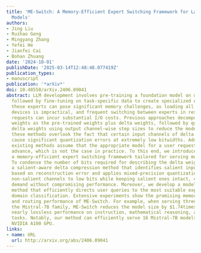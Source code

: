 ```yaml
---
title: 'ME-Switch: A Memory-Efficient Expert Switching Framework for Large Language
  Models'
authors:
- Jing Liu
- Ruihao Gong
- Mingyang Zhang
- Yefei He
- Jianfei Cai
- Bohan Zhuang
date: '2024-10-01'
publishDate: '2025-03-14T12:48:48.077419Z'
publication_types:
- manuscript
publication: '*arXiv*'
doi: 10.48550/arXiv.2406.09041
abstract: LLM development involves pre-training a foundation model on massive data,
  followed by fine-tuning on task-specific data to create specialized experts. Serving
  these experts can pose significant memory challenges, as loading all experts onto
  devices is impractical, and frequent switching between experts in response to user
  requests can incur substantial I/O costs. Previous approaches decompose the expert
  weights as the pre-trained weights plus delta weights, followed by quantizing the
  delta weights using output channel-wise step sizes to reduce the model size. However,
  these methods overlook the fact that certain input channels of delta weights can
  cause significant quantization errors at extremely low bitwidths. Additionally,
  existing methods assume that the appropriate model for a user request is known in
  advance, which is not the case in practice. To this end, we introduce ME-Switch,
  a memory-efficient expert switching framework tailored for serving multiple LLMs.
  To condense the number of bits required for describing the delta weights, we propose
  a salient-aware delta compression method that identifies salient input channels
  based on reconstruction error and applies mixed-precision quantization, reducing
  non-salient channels to low bits while keeping salient ones intact, cutting storage
  demand without compromising performance. Moreover, we develop a model-level routing
  method that efficiently directs user queries to the most suitable expert by performing
  domain classification. Extensive experiments show the promising memory efficiency
  and routing performance of ME-Switch. For example, when serving three models from
  the Mistral-7B family, ME-Switch reduces the model size by $1.74times$ and maintains
  nearly lossless performance on instruction, mathematical reasoning, and code generation
  tasks. Notably, our method can efficiently serve 16 Mistral-7B models on a single
  NVIDIA A100 GPU.
links:
- name: URL
  url: http://arxiv.org/abs/2406.09041
---
```


